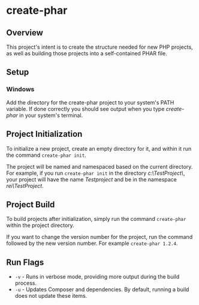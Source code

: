 # create-phar

## Overview

This project's intent is to create the structure needed for new PHP projects,
as well as building those projects into a self-contained PHAR file.

## Setup

### Windows

Add the directory for the create-phar project to your system's PATH
variable. If done correctly you should see output when you type _create-phar_
in your system's terminal.

## Project Initialization

To initialize a new project, create an empty directory for it, and within it
run the command `create-phar init`.

The project will be named and namespaced based on the current directory. For 
example, if you run `create-phar init` in the directory _c:\\TestProject\\_, 
your project will have the name _Testproject_ and be in the namespace 
_rei\TestProject_.

## Project Build

To build projects after initialization, simply run the command `create-phar` within the project directory.

If you want to change the version number for the project, run the command
followed by the new version number. For example `create-phar 1.2.4`.

## Run Flags

- `-v` - Runs in verbose mode, providing more output during the build process.
- `-u` - Updates Composer and dependencies. By default, running a build does not update these items.